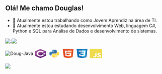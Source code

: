 ## Olá! Me chamo Douglas!

- 🔭 Atualmente estou trabalhando como Jovem Aprendiz na área de TI.
- 🌱 Atualmente estou estudando desenvolvimento Web, linguagem C#, Python e SQL para Análise de Dados e desenvolvimento de sistemas.

<a href="https://github.com/DougPGaldino/DougPGaldino/edit/main/README.md">
  <img height=200 align="center" src="https://github-readme-stats.vercel.app/api?username=DougPGaldino&show_icons=true&theme=merko&locale=pt-br" />
</a>
<a href="https://github.com/DougPGaldino/DougPGaldino/edit/main/README.md">
  <img height=200 align="center" src="https://github-readme-stats.vercel.app/api/top-langs?username=DougPGaldino&layout=compact&langs_count=8&card_width=320&locale=pt-br&theme=merko" />
</a>

<div style="display: inline_block"><br>
  <img align="center" alt="Doug-Java" height="30" width="40" src="https://cdn.jsdelivr.net/gh/devicons/devicon@latest/icons/java/java-original.svg"/>
  <img align="center" alt="Doug-Csharp" height="30" width="40" src="https://raw.githubusercontent.com/devicons/devicon/master/icons/csharp/csharp-original.svg">
  <img align="center" alt="Doug-Python" height="30" width="40" src="https://raw.githubusercontent.com/devicons/devicon/master/icons/python/python-original.svg">
  <img align="center" alt="Doug-HTML" height="30" width="40" src="https://raw.githubusercontent.com/devicons/devicon/master/icons/html5/html5-original.svg">
  <img align="center" alt="Doug-CSS" height="30" width="40" src="https://raw.githubusercontent.com/devicons/devicon/master/icons/css3/css3-original.svg">
  <img align="center" alt="Doug-Js" height="30" width="40" src="https://raw.githubusercontent.com/devicons/devicon/master/icons/javascript/javascript-plain.svg">
</div>

<br>

<div>
<a href="https://www.linkedin.com/in/douglas-galdino-3b511b214/" target="_blank"><img src="https://img.shields.io/badge/-LinkedIn-%230077B5?style=for-the-badge&logo=linkedin&logoColor=white" target="_blank"></a>  
</div>
            
          

